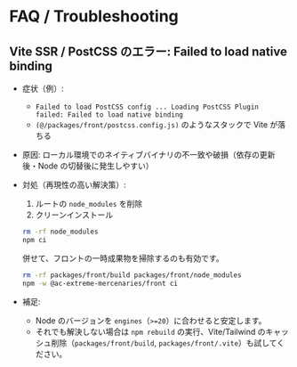# FAQ / Troubleshooting

## Vite SSR / PostCSS のエラー: Failed to load native binding

- 症状（例）:
  - `Failed to load PostCSS config ... Loading PostCSS Plugin failed: Failed to load native binding`
  - `(@/packages/front/postcss.config.js)` のようなスタックで Vite が落ちる
- 原因: ローカル環境でのネイティブバイナリの不一致や破損（依存の更新後・Node の切替後に発生しやすい）
- 対処（再現性の高い解決策）:
  1. ルートの `node_modules` を削除
  2. クリーンインストール

  ```sh
  rm -rf node_modules
  npm ci
  ```

  併せて、フロントの一時成果物を掃除するのも有効です。

  ```sh
  rm -rf packages/front/build packages/front/node_modules
  npm -w @ac-extreme-mercenaries/front ci
  ```

- 補足:
  - Node のバージョンを `engines`（`>=20`）に合わせると安定します。
  - それでも解決しない場合は `npm rebuild` の実行、Vite/Tailwind のキャッシュ削除（`packages/front/build`, `packages/front/.vite`）も試してください。

